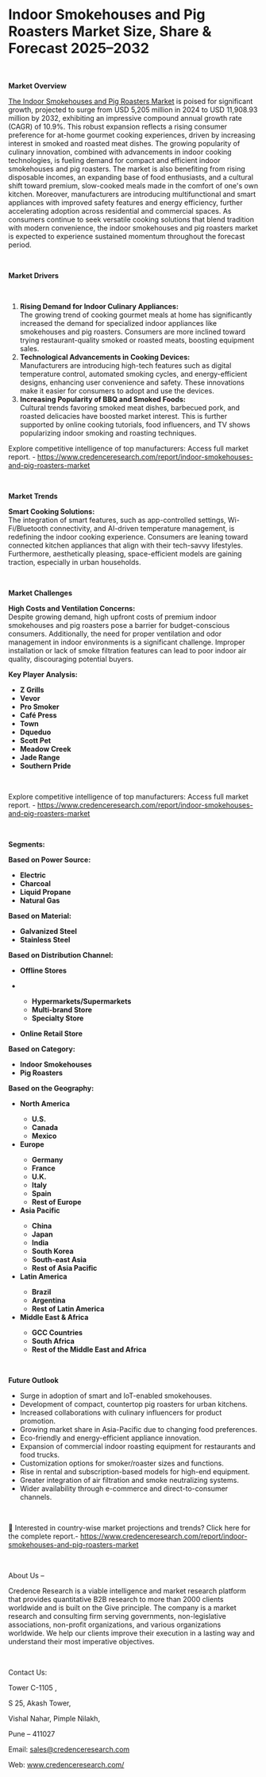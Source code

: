 # Indoor Smokehouses and Pig Roasters Market Size, Share & Forecast 2025–2032


<p><strong>&nbsp;</strong></p>
<p><strong>Market Overview</strong></p>
<p><a href="https://www.credenceresearch.com/report/indoor-smokehouses-and-pig-roasters-market">The Indoor Smokehouses and Pig Roasters Market</a> is poised for significant growth, projected to surge from USD 5,205 million in 2024 to USD 11,908.93 million by 2032, exhibiting an impressive compound annual growth rate (CAGR) of 10.9%. This robust expansion reflects a rising consumer preference for at-home gourmet cooking experiences, driven by increasing interest in smoked and roasted meat dishes. The growing popularity of culinary innovation, combined with advancements in indoor cooking technologies, is fueling demand for compact and efficient indoor smokehouses and pig roasters. The market is also benefiting from rising disposable incomes, an expanding base of food enthusiasts, and a cultural shift toward premium, slow-cooked meals made in the comfort of one's own kitchen. Moreover, manufacturers are introducing multifunctional and smart appliances with improved safety features and energy efficiency, further accelerating adoption across residential and commercial spaces. As consumers continue to seek versatile cooking solutions that blend tradition with modern convenience, the indoor smokehouses and pig roasters market is expected to experience sustained momentum throughout the forecast period.</p>
<p><strong>&nbsp;</strong></p>
<p><strong>Market Drivers</strong></p>
<p><strong>&nbsp;</strong></p>
<ol>
<li><strong> Rising Demand for Indoor Culinary Appliances:</strong><br data-start="1329" data-end="1332" /> The growing trend of cooking gourmet meals at home has significantly increased the demand for specialized indoor appliances like smokehouses and pig roasters. Consumers are more inclined toward trying restaurant-quality smoked or roasted meats, boosting equipment sales.</li>
<li data-start="1604" data-end="1917"><strong data-start="1604" data-end="1657"> Technological Advancements in Cooking Devices:</strong><br data-start="1657" data-end="1660" /> Manufacturers are introducing high-tech features such as digital temperature control, automated smoking cycles, and energy-efficient designs, enhancing user convenience and safety. These innovations make it easier for consumers to adopt and use the devices.</li>
<li data-start="1919" data-end="2227"><strong data-start="1919" data-end="1972"> Increasing Popularity of BBQ and Smoked Foods:</strong><br data-start="1972" data-end="1975" /> Cultural trends favoring smoked meat dishes, barbecued pork, and roasted delicacies have boosted market interest. This is further supported by online cooking tutorials, food influencers, and TV shows popularizing indoor smoking and roasting techniques.</li>
</ol>
<p>Explore competitive intelligence of top manufacturers: Access full market report. - <a href="https://www.credenceresearch.com/report/indoor-smokehouses-and-pig-roasters-market">https://www.credenceresearch.com/report/indoor-smokehouses-and-pig-roasters-market</a></p>
<p><strong>&nbsp;</strong></p>
<p><strong>Market Trends</strong></p>
<p><strong>Smart Cooking Solutions:</strong><br data-start="2314" data-end="2317" /> The integration of smart features, such as app-controlled settings, Wi-Fi/Bluetooth connectivity, and AI-driven temperature management, is redefining the indoor cooking experience. Consumers are leaning toward connected kitchen appliances that align with their tech-savvy lifestyles. Furthermore, aesthetically pleasing, space-efficient models are gaining traction, especially in urban households.</p>
<p><strong>&nbsp;</strong></p>
<p><strong>Market Challenges</strong></p>
<p><strong>High Costs and Ventilation Concerns:</strong><br data-start="2759" data-end="2762" /> Despite growing demand, high upfront costs of premium indoor smokehouses and pig roasters pose a barrier for budget-conscious consumers. Additionally, the need for proper ventilation and odor management in indoor environments is a significant challenge. Improper installation or lack of smoke filtration features can lead to poor indoor air quality, discouraging potential buyers.</p>
<p><strong>Key Player Analysis:</strong></p>
<ul>
<li><strong>Z Grills</strong></li>
<li><strong>Vevor</strong></li>
<li><strong>Pro Smoker</strong></li>
<li><strong>Caf&eacute; Press</strong></li>
<li><strong>Town</strong></li>
<li><strong>Dqueduo</strong></li>
<li><strong>Scott Pet</strong></li>
<li><strong>Meadow Creek</strong></li>
<li><strong>Jade Range</strong></li>
<li><strong>Southern Pride</strong></li>
</ul>
<p><strong>&nbsp;</strong></p>
<p>Explore competitive intelligence of top manufacturers: Access full market report. - <a href="https://www.credenceresearch.com/report/indoor-smokehouses-and-pig-roasters-market">https://www.credenceresearch.com/report/indoor-smokehouses-and-pig-roasters-market</a></p>
<p><strong>&nbsp;</strong></p>
<p><strong>Segments:</strong></p>
<p><strong>Based on Power Source:</strong></p>
<ul>
<li><strong>Electric</strong></li>
<li><strong>Charcoal</strong></li>
<li><strong>Liquid Propane</strong></li>
<li><strong>Natural Gas</strong></li>
</ul>
<p><strong>Based on Material:</strong></p>
<ul>
<li><strong>Galvanized Steel</strong></li>
<li><strong>Stainless Steel</strong></li>
</ul>
<p><strong>Based on Distribution Channel:</strong></p>
<ul>
<li><strong>Offline Stores</strong></li>
</ul>
<ul>
<li><strong>&nbsp;</strong></li>
<ul>
<li><strong>Hypermarkets/Supermarkets</strong></li>
<li><strong>Multi-brand Store</strong></li>
<li><strong>Specialty Store</strong></li>
</ul>
</ul>
<ul>
<li><strong>Online Retail Store</strong></li>
</ul>
<p><strong>Based on Category:</strong></p>
<ul>
<li><strong>Indoor Smokehouses</strong></li>
<li><strong>Pig Roasters</strong></li>
</ul>
<p><strong>Based on the Geography:</strong></p>
<ul>
<li><strong>North America</strong></li>
<ul>
<li><strong>U.S.</strong></li>
<li><strong>Canada</strong></li>
<li><strong>Mexico</strong></li>
</ul>
<li><strong>Europe</strong></li>
<ul>
<li><strong>Germany</strong></li>
<li><strong>France</strong></li>
<li><strong>U.K.</strong></li>
<li><strong>Italy</strong></li>
<li><strong>Spain</strong></li>
<li><strong>Rest of Europe</strong></li>
</ul>
<li><strong>Asia Pacific</strong></li>
<ul>
<li><strong>China</strong></li>
<li><strong>Japan</strong></li>
<li><strong>India</strong></li>
<li><strong>South Korea</strong></li>
<li><strong>South-east Asia</strong></li>
<li><strong>Rest of Asia Pacific</strong></li>
</ul>
<li><strong>Latin America</strong></li>
<ul>
<li><strong>Brazil</strong></li>
<li><strong>Argentina</strong></li>
<li><strong>Rest of Latin America</strong></li>
</ul>
<li><strong>Middle East &amp; Africa</strong></li>
<ul>
<li><strong>GCC Countries</strong></li>
<li><strong>South Africa</strong></li>
<li><strong>Rest of the Middle East and Africa</strong></li>
</ul>
</ul>
<p><strong>&nbsp;</strong></p>
<p><strong>Future Outlook </strong></p>
<ul>
<li>Surge in adoption of smart and IoT-enabled smokehouses.</li>
<li>Development of compact, countertop pig roasters for urban kitchens.</li>
<li>Increased collaborations with culinary influencers for product promotion.</li>
<li>Growing market share in Asia-Pacific due to changing food preferences.</li>
<li>Eco-friendly and energy-efficient appliance innovation.</li>
<li>Expansion of commercial indoor roasting equipment for restaurants and food trucks.</li>
<li>Customization options for smoker/roaster sizes and functions.</li>
<li>Rise in rental and subscription-based models for high-end equipment.</li>
<li>Greater integration of air filtration and smoke neutralizing systems.</li>
<li>Wider availability through e-commerce and direct-to-consumer channels.</li>
</ul>
<p><strong>&nbsp;</strong></p>
<p>📌 Interested in country-wise market projections and trends? Click here for the complete report.- <a href="https://www.credenceresearch.com/report/indoor-smokehouses-and-pig-roasters-market">https://www.credenceresearch.com/report/indoor-smokehouses-and-pig-roasters-market</a></p>
<p>&nbsp;</p>
<p>About Us &ndash;</p>
<p>Credence Research is a viable intelligence and market research platform that provides quantitative B2B research to more than 2000 clients worldwide and is built on the Give principle. The company is a market research and consulting firm serving governments, non-legislative associations, non-profit organizations, and various organizations worldwide. We help our clients improve their execution in a lasting way and understand their most imperative objectives.</p>
<p>&nbsp;</p>
<p>Contact Us:</p>
<p>Tower C-1105 ,</p>
<p>S 25, Akash Tower,</p>
<p>Vishal Nahar, Pimple Nilakh,</p>
<p>Pune &ndash; 411027</p>
<p>Email: <a href="mailto:sales@credenceresearch.com">sales@credenceresearch.com</a></p>
<p>Web: <a href="http://www.credenceresearch.com/">www.credenceresearch.com/</a></p>
